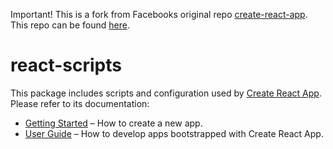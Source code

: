 Important!
This is a fork from Facebooks original repo [create-react-app](https://github.com/facebook/create-react-app).<br>
This repo can be found [here](https://github.com/pl-synth/create-react-app).

# react-scripts

This package includes scripts and configuration used by [Create React App](https://github.com/facebook/create-react-app).<br>
Please refer to its documentation:

- [Getting Started](https://facebook.github.io/create-react-app/docs/getting-started) – How to create a new app.
- [User Guide](https://facebook.github.io/create-react-app/) – How to develop apps bootstrapped with Create React App.
